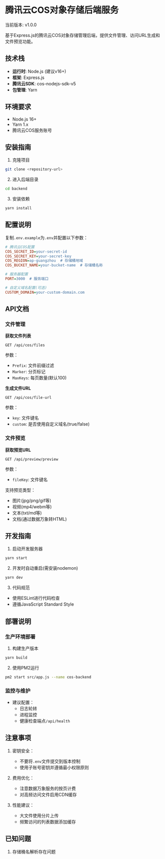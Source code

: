 # 腾讯云COS对象存储后端服务

当前版本: v1.0.0

基于Express.js的腾讯云COS对象存储管理后端，提供文件管理、访问URL生成和文件预览功能。

## 技术栈

- **运行时**: Node.js (建议v16+)
- **框架**: Express.js
- **腾讯云SDK**: cos-nodejs-sdk-v5
- **包管理**: Yarn

## 环境要求

- Node.js 16+
- Yarn 1.x
- 腾讯云COS服务账号

## 安装指南

1. 克隆项目
```bash
git clone <repository-url>
```

2. 进入后端目录
```bash
cd backend
```

3. 安装依赖
```bash
yarn install
```

## 配置说明

复制`.env.example`为`.env`并配置以下参数：

```ini
# 腾讯云COS配置
COS_SECRET_ID=your-secret-id
COS_SECRET_KEY=your-secret-key
COS_REGION=ap-guangzhou  # 存储桶地域
COS_BUCKET_NAME=your-bucket-name  # 存储桶名称

# 服务器配置
PORT=3000  # 服务端口

# 自定义域名配置(可选)
CUSTOM_DOMAIN=your-custom-domain.com
```

## API文档

### 文件管理

**获取文件列表**
```
GET /api/cos/files
```
参数：
- `Prefix`: 文件前缀过滤
- `Marker`: 分页标记
- `MaxKeys`: 每页数量(默认100)

**生成文件URL**
```
GET /api/cos/file-url
```
参数：
- `key`: 文件键名
- `custom`: 是否使用自定义域名(true/false)

### 文件预览

**获取预览URL**
```
GET /api/preview/preview
```
参数：
- `fileKey`: 文件键名

支持预览类型：
- 图片(jpg/png/gif等)
- 视频(mp4/webm等)
- 文本(txt/md等)
- 文档(通过数据万象转HTML)

## 开发指南

1. 启动开发服务器
```bash
yarn start
```

2. 开发时自动重启(需安装nodemon)
```bash
yarn dev
```

3. 代码规范
- 使用ESLint进行代码检查
- 遵循JavaScript Standard Style

## 部署说明

### 生产环境部署

1. 构建生产版本
```bash
yarn build
```

2. 使用PM2运行
```bash
pm2 start src/app.js --name cos-backend
```

### 监控与维护

- 建议配置：
  - 日志轮转
  - 进程监控
  - 健康检查端点`/api/health`

## 注意事项

1. 密钥安全：
   - 不要将`.env`文件提交到版本控制
   - 使用子账号密钥并遵循最小权限原则

2. 费用优化：
   - 注意数据万象服务的按页计费
   - 对高频访问文件启用CDN缓存

3. 性能建议：
   - 大文件使用分片上传
   - 频繁访问的列表数据添加缓存

## 已知问题

1. 存储桶名解析存在问题